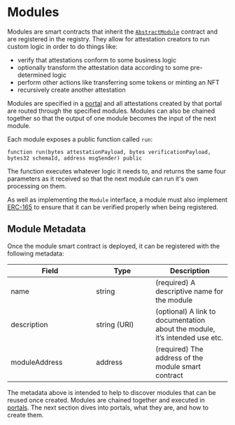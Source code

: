 # Modules

Modules are smart contracts that inherit the [`AbstractModule`](https://github.com/Consensys/linea-attestation-registry/blob/dev/src/interface/AbstractModule.sol) contract and are registered in the registry.  They allow for attestation creators to run custom logic in order to do things like:

* verify that attestations conform to some business logic
* optionally transform the attestation data according to some pre-determined logic
* perform other actions like transferring some tokens or minting an NFT
* recursively create another attestation

Modules are specified in a [portal](portals.md) and all attestations created by that portal are routed through the specified modules.  Modules can also be chained together so that the output of one module becomes the input of the next module.

Each module exposes a public function called `run`:

`function run(bytes attestationPayload, bytes verificationPayload, bytes32 schemaId, address msgSender) public`

The function executes whatever logic it needs to, and returns the same four parameters as it received so that the next module can run it's own processing on them.

As well as implementing the `Module` interface, a module must also implement [ERC-165](https://eips.ethereum.org/EIPS/eip-165) to ensure that it can be verified properly when being registered.

## Module Metadata

Once the module smart contract is deployed, it can be registered with the following metadata:

<table><thead><tr><th width="179">Field</th><th width="120">Type</th><th>Description</th></tr></thead><tbody><tr><td>name</td><td>string</td><td>(required) A descriptive name for the module</td></tr><tr><td>description</td><td>string (URI)</td><td>(optional) A link to documentation about the module, it’s intended use etc.</td></tr><tr><td>moduleAddress</td><td>address</td><td>(required) The address of the module smart contract</td></tr></tbody></table>

The metadata above is intended to help to discover modules that can be reused once created.  Modules are chained together and executed in [portals](portals.md).  The next section dives into portals, what they are, and how to create them.
